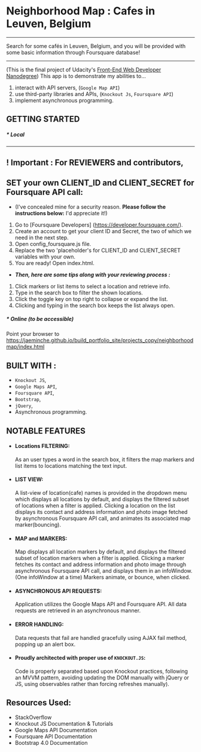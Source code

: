 # Neighborhood Map : Cafes in Leuven, Belgium

*** 
Search for some cafés in Leuven, Belgium, and you will be provided with some basic information through Foursquare database!
***
(This is the final project of Udacity's [Front-End Web Developer Nanodegree](https://www.udacity.com/course/front-end-web-developer-nanodegree--nd001))
This app is to demonstrate my abilities to... 
1. interact with API servers, (`Google Map API`)
2. use third-party libraries and APIs, (`Knockout Js`, `Foursquare API`)
3. implement asynchronous programming.

## GETTING STARTED

##### * Local 
***
##  ! Important : For REVIEWERS and contributors,
## SET your own CLIENT_ID and CLIENT_SECRET for Foursquare API call:
- (I've concealed mine for a security reason. **Please follow the instructions below:** I'd appreciate it!)

1. Go to [Foursquare Developers] (https://developer.foursquare.com/).
2. Create an account to get your client ID and Secret, the two of which we need in the next step.
3. Open config_foursquare.js file.
4. Replace the two 'placeholder's for CLIENT_ID and CLIENT_SECRET variables with your own.
5. You are ready! Open index.html.
- ***Then, here are some tips along with your reviewing process :***
1. Click markers or list items to select a location and retrieve info.
2. Type in the search box to filter the shown locations.
3. Click the toggle key on top right to collapse or expand the list.
4. Clicking and typing in the search box keeps the list always open.

##### * Online (to be accessible)
Point your browser to https://jaeminche.github.io/build_portfolio_site/projects_copy/neighborhoodmap/index.html

## BUILT WITH :
* `Knockout JS`,
* `Google Maps API`,
* `Foursquare API`,
* `Bootstrap`,
* `jQuery`,
* Asynchronous programming.


## NOTABLE FEATURES
* #### Locations FILTERING: 
    As an user types a word in the search box, it filters the map markers and list items to locations matching the text input.
* #### LIST VIEW:
    A list-view of location(cafe) names is provided in the dropdown menu which displays all locations by default, and displays the filtered subset of locations when a filter is applied. 
    Clicking a location on the list displays its contact and address information and photo image fetched by asynchronous Foursquare API call, and animates its associated map marker(bouncing).
* #### MAP and MARKERS:
    Map displays all location markers by default, and displays the filtered subset of location markers when a filter is applied.
    Clicking a marker fetches its contact and address information and photo image through asynchronous Foursquare API call, and displays them in an infoWindow. (One infoWindow at a time)
    Markers animate, or bounce, when clicked.
* #### ASYNCHRONOUS API REQUESTS:
    Application utilizes the Google Maps API and Foursquare API.
    All data requests are retrieved in an asynchronous manner.
* #### ERROR HANDLING:
    Data requests that fail are handled gracefully using AJAX fail method, popping up an alert box. 
* #### Proudly architected with proper use of `KNOCKOUT.JS`:
    Code is properly separated based upon Knockout practices, following an MVVM pattern, avoiding updating the DOM manually with jQuery or JS, using observables rather than forcing refreshes manually).

## Resources Used:
* StackOverflow
* Knockout JS Documentation & Tutorials
* Google Maps API Documentation
* Foursquare API Documentation
* Bootstrap 4.0 Documentation
